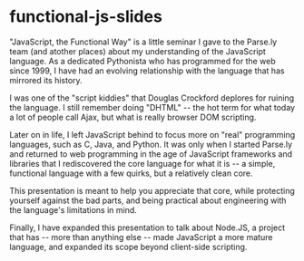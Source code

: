 # functional-js-slides

"JavaScript, the Functional Way" is a little seminar I gave to the Parse.ly team (and
atother places) about my understanding of the JavaScript language. As a dedicated
Pythonista who has programmed for the web since 1999, I have had an evolving relationship
with the language that has mirrored its history.

I was one of the "script kiddies" that Douglas Crockford deplores for ruining the
language. I still remember doing "DHTML" -- the hot term for what today a lot of people
call Ajax, but what is really browser DOM scripting.

Later on in life, I left JavaScript behind to focus more on "real" programming languages,
such as C, Java, and Python. It was only when I started Parse.ly and returned to web
programming in the age of JavaScript frameworks and libraries that I rediscovered the core
language for what it is -- a simple, functional language with a few quirks, but a
relatively clean core.

This presentation is meant to help you appreciate that core, while protecting yourself
against the bad parts, and being practical about engineering with the language's
limitations in mind.

Finally, I have expanded this presentation to talk about Node.JS, a project that has --
more than anything else -- made JavaScript a more mature language, and expanded its scope
beyond client-side scripting.
